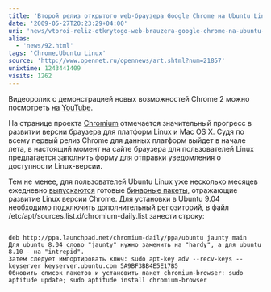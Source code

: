 ```yaml
---
title: 'Второй релиз открытого web-браузера Google Chrome на Ubuntu Linux'
date: '2009-05-27T20:23:29+04:00'
uri: 'news/vtoroi-reliz-otkrytogo-web-brauzera-google-chrome-na-ubuntu-linux'
alias: 
  - 'news/92.html'
tags: 'Chrome,Ubuntu Linux'
source: 'http://www.opennet.ru/opennews/art.shtml?num=21857'
unixtime: 1243441409
visits: 1262
---
```

Видеоролик с демонстрацией новых возможностей Chrome 2 можно посмотреть на [YouTube](https://www.youtube.com/watch?v=rubd9bqjS64).

На странице проекта [Chromium](http://code.google.com/p/chromium/) отмечается значительный прогресс в развитии версии браузера для платформ Linux и Mac OS X. Судя по всему первый релиз Chrome для данных платформ выйдет в начале лета, в настоящий момент на сайте браузера для пользователей Linux предлагается заполнить форму для отправки уведомления о доступности Linux-версии.

Тем не менее, для пользователей Ubuntu Linux уже несколько месяцев ежедневно [выпускаются](https://launchpad.net/%7Echromium-daily/+archive/ppa) готовые [бинарные пакеты](http://build.chromium.org/buildbot/snapshots/chromium-rel-linux/), отражающие развитие Linux версии Chrome. Для установки в Ubuntu 9.04 необходимо подключить дополнительный репозиторий, в файл /etc/apt/sources.list.d/chromium-daily.list занести строку:

```

deb http://ppa.launchpad.net/chromium-daily/ppa/ubuntu jaunty main
Для ubuntu 8.04 слово "jaunty" нужно заменить на "hardy", а для ubuntu 8.10 - на "intrepid".
Затем следует импортировать ключ: sudo apt-key adv --recv-keys --keyserver keyserver.ubuntu.com 5A9BF3BB4E5E17B5
Обновить список пакетов и установить пакет chromium-browser: sudo aptitude update; sudo aptitude install chromium-browser
```
